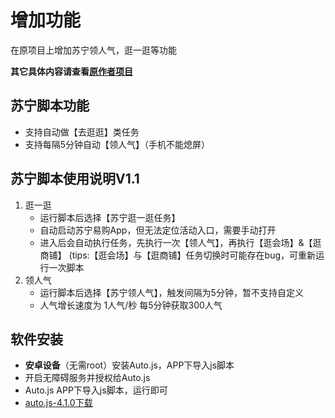 # 增加功能
在原项目上增加苏宁领人气，逛一逛等功能

**其它具体内容请查看[原作者项目](https://github.com/hyue418/taobao-11-11)**

## 苏宁脚本功能
* 支持自动做【去逛逛】类任务
* 支持每隔5分钟自动【领人气】（手机不能熄屏）
  
## 苏宁脚本使用说明V1.1
1. 逛一逛
   - 运行脚本后选择【苏宁逛一逛任务】
   - 自动启动苏宁易购App，但无法定位活动入口，需要手动打开
   - 进入后会自动执行任务，先执行一次【领人气】，再执行【逛会场】&【逛商铺】 (tips:【逛会场】与【逛商铺】任务切换时可能存在bug，可重新运行一次脚本
2. 领人气
   - 运行脚本后选择【苏宁领人气】，触发间隔为5分钟，暂不支持自定义
   - 人气增长速度为 1人气/秒 每5分钟获取300人气

## 软件安装
* **安卓设备**（无需root）安装Auto.js，APP下导入js脚本
* 开启无障碍服务并授权给Auto.js
* Auto.js APP下导入js脚本，运行即可
* [auto.js-4.1.0下载](https://share.weiyun.com/5a9g8ys)

